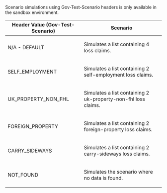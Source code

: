 <p>Scenario simulations using Gov-Test-Scenario headers is only available in the sandbox environment.</p>
<table>
    <thead>
        <tr>
            <th>Header Value (Gov-Test-Scenario)</th>
            <th>Scenario</th>
        </tr>
    </thead>
    <tbody>
        <tr>
            <td><p>N/A - DEFAULT</p></td>
            <td><p>Simulates a list containing 4 loss claims.</p></td>
        </tr>
        <tr>
            <td><p>SELF_EMPLOYMENT</p></td>
            <td><p>Simulates a list containing 2 self-employment loss claims.</p></td>
        </tr>  
        <tr>
            <td><p>UK_PROPERTY_NON_FHL</p></td>
            <td><p>Simulates a list containing 2 uk-property-non-fhl loss claims.</p></td>
        </tr>
        <tr>
            <td><p>FOREIGN_PROPERTY</p></td>
            <td><p>Simulates a list containing 2 foreign-property loss claims.</p></td>
        </tr>  
        <tr>
            <td><p>CARRY_SIDEWAYS</p></td>
            <td><p>Simulates a list containing 2 carry-sideways loss claims.</p></td>
        </tr>
        <tr>
           <td><p>NOT_FOUND</p></td>
           <td><p>Simulates the scenario where no data is found.</p></td>
        </tr>           
    </tbody>
</table>
